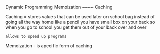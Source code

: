 Dynamic Programming
Memoization ~~~~ Caching

Caching = stores values that can be used later on
    school bag instead of going all the way home like a pencil you have small box on your back so when you go to school you get them out of your back over and over

    allows to speed up programs

Memoization - is apecific form of caching
